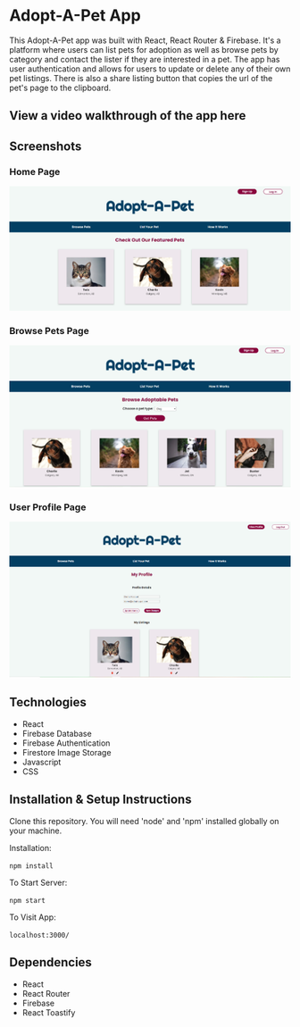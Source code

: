 # Adopt-A-Pet App

This Adopt-A-Pet app was built with React, React Router & Firebase. It's a platform where users can list pets for adoption as well as browse pets by category and contact the lister if they are interested in a pet. The app has user authentication and allows for users to update or delete any of their own pet listings. There is also a share listing button that copies the url of the pet's page to the clipboard.

## View a video walkthrough of the app here

## Screenshots

### Home Page

!["Screenshot of home page"](https://github.com/TiffanyStPierre/adopt-a-pet-app/blob/main/docs/adopt-a-pet-homepage.png?raw=true)

### Browse Pets Page

!["Screenshot of browse pets page"](https://github.com/TiffanyStPierre/adopt-a-pet-app/blob/main/docs/adopt-a-pet-browse.png?raw=true)

### User Profile Page

!["Screenshot of user profile page"](https://github.com/TiffanyStPierre/adopt-a-pet-app/blob/main/docs/adopt-a-pet-profile.png?raw=true)

## Technologies
* React
* Firebase Database
* Firebase Authentication
* Firestore Image Storage
* Javascript
* CSS

## Installation & Setup Instructions

Clone this repository. You will need 'node' and 'npm' installed globally on your machine.

Installation:

`npm install`

To Start Server:

`npm start`

To Visit App:

`localhost:3000/`

## Dependencies

* React
* React Router
* Firebase
* React Toastify
